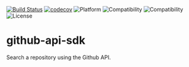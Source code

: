 [![Build Status](https://travis-ci.com/jbdtky/github-api-sdk.svg?branch=master)](https://travis-ci.com/jbdtky/github-api-sdk)
[![codecov](https://codecov.io/gh/jbdtky/github-api-sdk/branch/master/graph/badge.svg)](https://codecov.io/gh/jbdtky/github-api-sdk)
![Platform](https://img.shields.io/badge/platform-ios-black.svg) 
![Compatibility](https://img.shields.io/badge/iOS-+8.0-orange.svg) 
![Compatibility](https://img.shields.io/badge/Swift-5.0-orange.svg) 
![License](https://img.shields.io/badge/License-Apache_2.0-lightgrey.svg) 

# github-api-sdk
Search a repository using the Github API.
